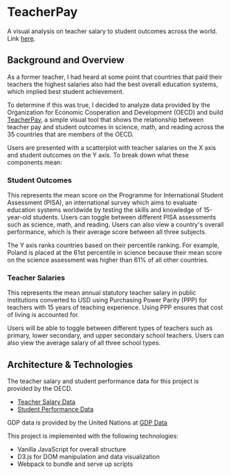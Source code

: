 # TeacherPay
A visual analysis on teacher salary to student outcomes across the world. Link [here](https://brillantewang.github.io/teacherpay/).

## Background and Overview
As a former teacher, I had heard at some point that countries that paid their teachers the highest salaries also had the best overall education systems, which implied best student achievement.

To determine if this was true, I decided to analyze data provided by the Organization for Economic Cooperation and Development (OECD) and build [TeacherPay](https://brillantewang.github.io/teacherpay/), a simple visual tool that shows the relationship between teacher pay and student outcomes in science, math, and reading across the 35 countries that are members of the OECD.

Users are presented with a scatterplot with teacher salaries on the X axis and student outcomes on the Y axis. To break down what these components mean:

### Student Outcomes
This represents the mean score on the Programme for International Student Assessment (PISA), an international survey which aims to evaluate education systems worldwide by testing the skills and knowledge of 15-year-old students. Users can toggle between different PISA assessments such as science, math, and reading. Users can also view a country's overall performance, which is their average score between all three subjects.

The Y axis ranks countries based on their percentile ranking. For example, Poland is placed at the 61st percentile in science because their mean score on the science assessment was higher than 61% of all other countries.

### Teacher Salaries
This represents the mean annual statutory teacher salary in public institutions converted to USD using Purchasing Power Parity (PPP) for teachers with 15 years of teaching experience. Using PPP ensures that cost of living is accounted for.

Users will be able to toggle between different types of teachers such as primary, lower secondary, and upper secondary school teachers. Users can also view the average salary of all three school types.

## Architecture & Technologies

The teacher salary and student performance data for this project is provided by the OECD.
- [Teacher Salary Data](http://stats.oecd.org/viewhtml.aspx?datasetcode=EAG_TS_STA&lang=en#)
- [Student Performance Data](http://gpseducation.oecd.org/IndicatorExplorer?query=2&indicators=S000*S019*S004*S003*S002*N058*N059*S007*S008*S090*S006*S009*S010*S011*S012*S082*S083*S084*S085*S086*S087*S088*S089*N100*N101*N109*N110*N111*N112*N113*N114*N115*N116*N117*N118*N119*N120*N121*N122*N123*N124*N103*N106*N104*N107*S033*S052*N105*N108*N102*R000*R004*R003*R002*R007*R008*R090*R006*R009*R010*R011*R012*M000*M004*M003*M002*M007*M008*M090*M006*M009*M010*M011*M012*X019*X020*X021*X022*X023*X025*X026*X027*X028*X029*N090*N177*N178*N179*N180*N181*N091*S013*S091*S092*S014*S093*S094*S060*S053*S054*S055*S056*S057*S058*S059*R054*R055*R056*R057*R058*M057*M058*M054*M055*M056*M057*M058*S061*S062*S063*S064*S065*S066*R061*R062*R063*R064*R065*R066*M061*M062*M063*M064*M065*M066*S067*S068*S069*S070*S071*S072*S073*S074*S075*S015*S016*R073*R074*R075*M073*M074*M075*N093*N092*N001*N094*N095*N096*N097*S076*S077*S078*S079*N098*N099*S080*S081*S017*S018*N076*N062*N063*S026*S027*N137*N138*N139*N140*N010*N011*N141*N142*N125*N143*N144*S029*N145*N126*S040*S042*N146*N147*N148*N149*N150*N151*N152*N153*N154*N155*N156*N129*N019*N017*N018*N081*N158*N157*N159*N127*N128*N162*N163*N161*N164*N165*N166*N167*N168*N169*N170*N171*N172*N160*N173*N008*N020*N130*N131*N132*N133*N134*N135*N136*N009*N174*N175*N176)

GDP data is provided by the United Nations at [GDP Data](https://unstats.un.org/unsd/snaama/dnlList.asp)

This project is implemented with the following technologies:

- Vanilla JavaScript for overall structure
- D3.js for DOM manipulation and data visualization
- Webpack to bundle and serve up scripts
